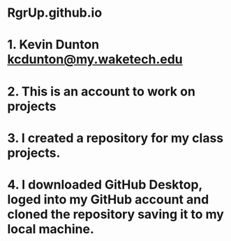 # RgrUp.github.io
# 1. Kevin Dunton kcdunton@my.waketech.edu
# 2. This is an account to work on projects
# 3. I created a repository for my class projects.
# 4. I downloaded GitHub Desktop, loged into my GitHub account and cloned the repository saving it to my local machine.